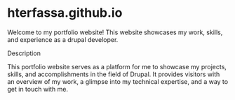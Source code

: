 # hterfassa.github.io
Welcome to my portfolio website! This website showcases my work, skills, and experience as a drupal developer.

Description

This portfolio website serves as a platform for me to showcase my projects, skills, and accomplishments in the field 
of Drupal. It provides visitors with an overview of my work, a glimpse into my technical expertise, and a way to get 
in touch with me.
